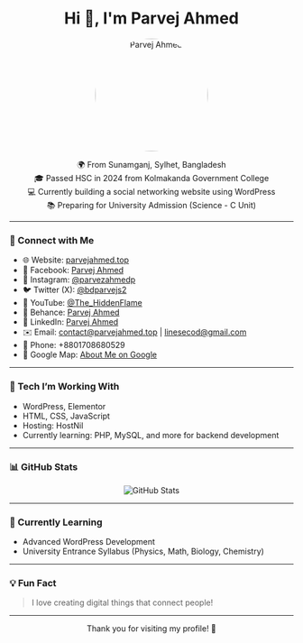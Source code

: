 <h1 align="center">Hi 👋, I'm Parvej Ahmed</h1>
<p align="center">
  <img src="https://parvejahmed.top/wp-content/uploads/2025/01/Untitled-design-4-1-1.png" alt="Parvej Ahmed" width="200" style="border-radius: 50%;">
</p>

<p align="center">
  🌍 From Sunamganj, Sylhet, Bangladesh <br>
  🎓 Passed HSC in 2024 from Kolmakanda Government College <br>
  💻 Currently building a social networking website using WordPress <br>
  📚 Preparing for University Admission (Science - C Unit) <br>
</p>

---

### 🔗 Connect with Me

- 🌐 Website: [parvejahmed.top](https://parvejahmed.top)
- 📘 Facebook: [Parvej Ahmed](https://www.facebook.com/parvej.ahmed.10441861/)
- 📸 Instagram: [@parvezahmedp](https://www.instagram.com/parvezahmedp/)
- 🐦 Twitter (X): [@bdparvejs2](https://x.com/bdparvejs2)
- 🎥 YouTube: [@The_HiddenFlame](https://www.youtube.com/@The_HiddenFlame)
- 🎨 Behance: [Parvej Ahmed](https://www.behance.net/parvejahmed20)
- 💼 LinkedIn: [Parvej Ahmed](https://www.linkedin.com/in/parvej-ahmed-6bb453351)
- ✉️ Email: [contact@parvejahmed.top](mailto:contact@parvejahmed.top) | [linesecod@gmail.com](mailto:linesecod@gmail.com)
- 📱 Phone: +8801708680529
- 📍 Google Map: [About Me on Google](https://g.co/kgs/6GwezFc)

---

### 🚀 Tech I’m Working With

- WordPress, Elementor
- HTML, CSS, JavaScript
- Hosting: HostNil
- Currently learning: PHP, MySQL, and more for backend development

---

### 📊 GitHub Stats

<p align="center">
  <img src="https://github-readme-stats.vercel.app/api?username=parvejahmed&show_icons=true&theme=tokyonight" alt="GitHub Stats" />
</p>

---

### 🧠 Currently Learning

- Advanced WordPress Development
- University Entrance Syllabus (Physics, Math, Biology, Chemistry)

---

### 💡 Fun Fact

> I love creating digital things that connect people!

---

<p align="center">
  Thank you for visiting my profile! 🚀
</p>


<!--
**parvejahmedhimel/parvejahmedhimel** is a ✨ _special_ ✨ repository because its `README.md` (this file) appears on your GitHub profile.

Here are some ideas to get you started:

- 🔭 I’m currently working on ...
- 🌱 I’m currently learning ...
- 👯 I’m looking to collaborate on ...
- 🤔 I’m looking for help with ...
- 💬 Ask me about ...
- 📫 How to reach me: ...
- 😄 Pronouns: ...
- ⚡ Fun fact: ...
-->
